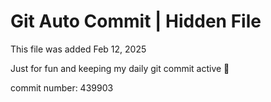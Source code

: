 # Git Auto Commit | Hidden File

This file was added Feb 12, 2025

Just for fun and keeping my daily git commit active 🤪

commit number: 439903
